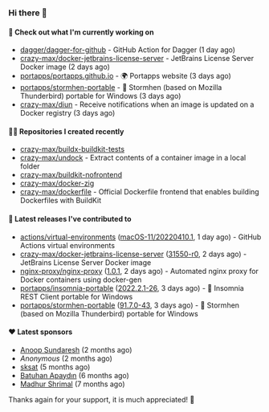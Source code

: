 ### Hi there 👋

#### 👷 Check out what I'm currently working on

- [dagger/dagger-for-github](https://github.com/dagger/dagger-for-github) - GitHub Action for Dagger (1 day ago)
- [crazy-max/docker-jetbrains-license-server](https://github.com/crazy-max/docker-jetbrains-license-server) - JetBrains License Server Docker image (2 days ago)
- [portapps/portapps.github.io](https://github.com/portapps/portapps.github.io) - 🌍 Portapps website (3 days ago)
- [portapps/stormhen-portable](https://github.com/portapps/stormhen-portable) - 🚀 Stormhen (based on Mozilla Thunderbird) portable for Windows (3 days ago)
- [crazy-max/diun](https://github.com/crazy-max/diun) - Receive notifications when an image is updated on a Docker registry (3 days ago)

#### 👨‍💻 Repositories I created recently

- [crazy-max/buildx-buildkit-tests](https://github.com/crazy-max/buildx-buildkit-tests)
- [crazy-max/undock](https://github.com/crazy-max/undock) - Extract contents of a container image in a local folder
- [crazy-max/buildkit-nofrontend](https://github.com/crazy-max/buildkit-nofrontend)
- [crazy-max/docker-zig](https://github.com/crazy-max/docker-zig)
- [crazy-max/dockerfile](https://github.com/crazy-max/dockerfile) - Official Dockerfile frontend that enables building Dockerfiles with BuildKit

#### 🚀 Latest releases I've contributed to

- [actions/virtual-environments](https://github.com/actions/virtual-environments) ([macOS-11/20220410.1](https://github.com/actions/virtual-environments/releases/tag/macOS-11%2F20220410.1), 1 day ago) - GitHub Actions virtual environments
- [crazy-max/docker-jetbrains-license-server](https://github.com/crazy-max/docker-jetbrains-license-server) ([31550-r0](https://github.com/crazy-max/docker-jetbrains-license-server/releases/tag/31550-r0), 2 days ago) - JetBrains License Server Docker image
- [nginx-proxy/nginx-proxy](https://github.com/nginx-proxy/nginx-proxy) ([1.0.1](https://github.com/nginx-proxy/nginx-proxy/releases/tag/1.0.1), 2 days ago) - Automated nginx proxy for Docker containers using docker-gen
- [portapps/insomnia-portable](https://github.com/portapps/insomnia-portable) ([2022.2.1-26](https://github.com/portapps/insomnia-portable/releases/tag/2022.2.1-26), 3 days ago) - 🚀 Insomnia REST Client portable for Windows
- [portapps/stormhen-portable](https://github.com/portapps/stormhen-portable) ([91.7.0-43](https://github.com/portapps/stormhen-portable/releases/tag/91.7.0-43), 3 days ago) - 🚀 Stormhen (based on Mozilla Thunderbird) portable for Windows

#### ❤️ Latest sponsors
- [Anoop Sundaresh](https://github.com/theryecatcher) (2 months ago)
- _Anonymous_ (2 months ago)
- [sksat](https://github.com/sksat) (5 months ago)
- [Batuhan Apaydın](https://github.com/developer-guy) (6 months ago)
- [Madhur Shrimal](https://github.com/shrimalmadhur) (7 months ago)

Thanks again for your support, it is much appreciated! 🙏

